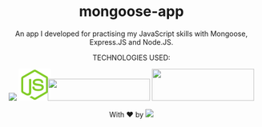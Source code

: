 <h1 align="center">mongoose-app</h1> 

<p align="center">An app I developed for practising my JavaScript skills with Mongoose, Express.JS and Node.JS.</p>

<div align="center">
  
TECHNOLOGIES USED:


<a target="_blank" href="https://developer.mozilla.org/en-US/docs/Web/JavaScript"><img src="https://upload.wikimedia.org/wikipedia/commons/thumb/6/6a/JavaScript-logo.png/64px-JavaScript-logo.png" /></a>
<a href="https://nodejs.org/"><img src="https://raw.githubusercontent.com/devicons/devicon/master/icons/nodejs/nodejs-original.svg" style="width: 64px; height: 64px;" /></a>
<a href="https://expressjs.com/"><img src="https://camo.githubusercontent.com/423664f678fc08582fa8c2e5999d6eef9225631dcac55e3b3a66a90a0edb6bf7/68747470733a2f2f63646e2e776f726c64766563746f726c6f676f2e636f6d2f6c6f676f732f657870726573732d3130392e737667" style="width: 204px; height: 44px; margin-left:-10px;" /></a> 
<a href="https://www.mongodb.com/brand-resources"><img src="https://upload.wikimedia.org/wikipedia/commons/thumb/9/93/MongoDB_Logo.svg/2560px-MongoDB_Logo.svg.png" style="width: 204px; height: 64px;" /></a> 

</div>


<p align="center">With ❤ by <img src=https://img.shields.io/badge/-dotExtension-black /> <p/>

